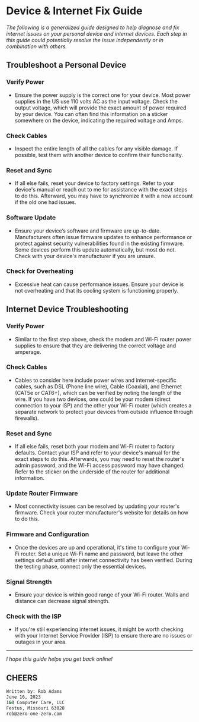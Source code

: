 # Device & Internet Fix Guide

*The following is a generalized guide designed to help diagnose and fix internet issues on your personal device and internet devices. Each step in this guide could potentially resolve the issue independently or in combination with others.*

## Troubleshoot a Personal Device


### Verify Power

* Ensure the power supply is the correct one for your device. Most power supplies in the US use 110 volts AC as the input voltage. Check the output voltage, which will provide the exact amount of power required by your device. You can often find this information on a sticker somewhere on the device, indicating the required voltage and Amps.

### Check Cables

* Inspect the entire length of all the cables for any visible damage. If possible, test them with another device to confirm their functionality.

### Reset and Sync

* If all else fails, reset your device to factory settings. Refer to your device's manual or reach out to me for assistance with the exact steps to do this. Afterward, you may have to synchronize it with a new account if the old one had issues.

### Software Update

* Ensure your device’s software and firmware are up-to-date. Manufacturers often issue firmware updates to enhance performance or protect against security vulnerabilities found in the existing firmware. Some devices perform this update automatically, but most do not. Check with your device's manufacturer if you are unsure.

### Check for Overheating

* Excessive heat can cause performance issues. Ensure your device is not overheating and that its cooling system is functioning properly.


## Internet Device Troubleshooting


### Verify Power

* Similar to the first step above, check the modem and Wi-Fi router power supplies to ensure that they are delivering the correct voltage and amperage.

### Check Cables

* Cables to consider here include power wires and internet-specific cables, such as DSL (Phone line wire), Cable (Coaxial), and Ethernet (CAT5e or CAT6+), which can be verified by noting the length of the wire. If you have two devices, one could be your modem (direct connection to your ISP) and the other your Wi-Fi router (which creates a separate network to protect your devices from outside influence through firewalls).

### Reset and Sync

* If all else fails, reset both your modem and Wi-Fi router to factory defaults. Contact your ISP and refer to your device's manual for the exact steps to do this. Afterwards, you may need to reset the router's admin password, and the Wi-Fi access password may have changed. Refer to the sticker on the underside of the router for additional information.

### Update Router Firmware

* Most connectivity issues can be resolved by updating your router's firmware. Check your router manufacturer's website for details on how to do this.

### Firmware and Configuration

* Once the devices are up and operational, it's time to configure your Wi-Fi router. Set a unique Wi-Fi name and password, but leave the other settings default until after internet connectivity has been verified. During the testing phase, connect only the essential devices.

### Signal Strength

* Ensure your device is within good range of your Wi-Fi router. Walls and distance can decrease signal strength.

### Check with the ISP

* If you're still experiencing internet issues, it might be worth checking with your Internet Service Provider (ISP) to ensure there are no issues or outages in your area.

---
*I hope this guide helps you get back online!*

CHEERS
---

```bash
Written by: Rob Adams
June 16, 2023
1&0 Computer Care, LLC
Festus, Missouri 63028
rob@zero-one-zero.com
```
